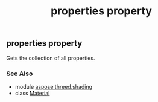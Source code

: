 ﻿---
title: properties property
second_title: Aspose.3D for Python via .NET API References
description: 
type: docs
weight: 150
url: /python-net/aspose.threed.shading/material/properties/
is_root: false
---

## properties property


Gets the collection of all properties.

### See Also
* module [aspose.threed.shading](../../)
* class [Material](/3d/python-net/aspose.threed.shading/material)

